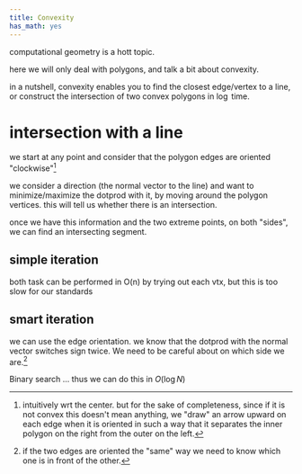 ```yaml
---
title: Convexity
has_math: yes
---
```


computational geometry is a hott topic.

here we will only deal with polygons, and talk a bit about convexity.

in a nutshell, convexity enables you to find the closest edge/vertex to a line,
or construct the intersection of two convex polygons in $\log$ time.

# intersection with a line

we start at any point and consider that the polygon edges are oriented "clockwise"[^1]

we consider a direction (the normal vector to the line) and want to minimize/maximize the dotprod with it,
by moving around the polygon vertices.
this will tell us whether there is an intersection.

once we have this information and the two extreme points, on both "sides", we can find an intersecting segment.

## simple iteration
both task can be performed in O(n) by trying out each vtx, but this is too slow for our standards

## smart iteration
we can use the edge orientation. we know that the dotprod with the normal vector switches sign twice. We need to be careful about on which side we are.[^2]

Binary search ... thus we can do this in $O(\log N)$ 


[^1]: intuitively wrt the center. but for the sake of completeness, since if it is not convex this doesn't mean anything, we "draw" an arrow upward on each edge when it is oriented in such a way that it separates the inner polygon on the right from the outer on the left.

[^2]: if the two edges are oriented the "same" way we need to know which one is in front of the other.